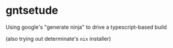 # gntsetude
Using google's "generate ninja" to drive a typescript-based build

(also trying out determinate's `nix` installer)